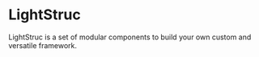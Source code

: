 # LightStruc
LightStruc is a set of modular components to build your own custom and versatile framework.

